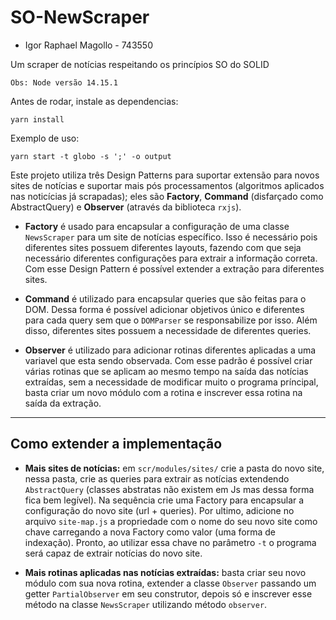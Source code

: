 # SO-NewScraper

- Igor Raphael Magollo - 743550

Um scraper de notícias respeitando os princípios SO do SOLID

`Obs: Node versão 14.15.1`

Antes de rodar, instale as dependencias:

```
yarn install
```

Exemplo de uso:
```
yarn start -t globo -s ';' -o output
```

Este projeto utiliza três Design Patterns para suportar extensão para novos sites de notícias e suportar mais pós processamentos (algoritmos aplicados nas noticícias já scrapadas); eles são **Factory**, **Command** (disfarçado como AbstractQuery) e **Observer** (através da biblioteca ```rxjs```).

- **Factory** é usado para encapsular a configuração de uma classe ```NewsScraper``` para um site de notícias específico. Isso é necessário pois diferentes sites possuem diferentes layouts, fazendo com que seja necessário diferentes configurações para extrair a informação correta. Com esse Design Pattern é possível extender a extração para diferentes sites.

- **Command** é utilizado para encapsular queries que são feitas para o DOM. Dessa forma é possível adicionar objetivos único e diferentes para cada query sem que o ```DOMParser``` se responsabilize por isso. Além disso, diferentes sites possuem a necessidade de diferentes queries.

- **Observer** é utilizado para adicionar rotinas diferentes aplicadas a uma variavel que esta sendo observada. Com esse padrão é possível criar várias rotinas que se aplicam ao mesmo tempo na saída das notícias extraídas, sem a necessidade de modificar muito o programa príncipal, basta criar um novo módulo com a rotina e inscrever essa rotina na saída da extração.
----

## Como extender a implementação

- **Mais sites de notícias:** em ```scr/modules/sites/``` crie a pasta do novo site, nessa pasta, crie as queries para extrair as notícias extendendo ```AbstractQuery``` (classes abstratas não existem em Js mas dessa forma fica bem legível). Na sequência crie uma Factory para encapsular a configuração do novo site (url + queries). Por ultimo, adicione no arquivo ```site-map.js``` a propriedade com o nome do seu novo site como chave carregando a nova Factory como valor (uma forma de indexação). Pronto, ao utilizar essa chave no parâmetro ```-t``` o programa será capaz de extrair notícias do novo site.

- **Mais rotinas aplicadas nas notícias extraídas:** basta criar seu novo módulo com sua nova rotina, extender a classe ```Observer``` passando um getter ```PartialObserver``` em seu construtor, depois só e inscrever esse método na classe ```NewsScraper``` utilizando método ```observer```.